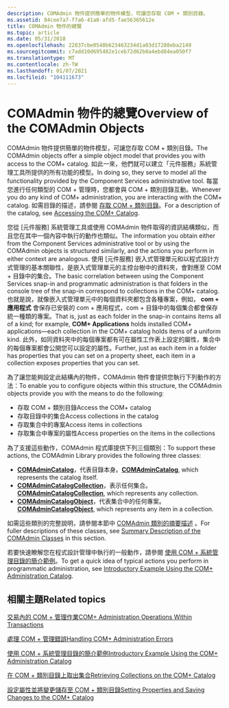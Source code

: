 ```yaml
---
description: COMAdmin 物件提供簡單的物件模型，可讓您存取 COM + 類別目錄。
ms.assetid: 84cee7a7-f7a6-41a0-afd5-fae56365612e
title: COMAdmin 物件的總覽
ms.topic: article
ms.date: 05/31/2018
ms.openlocfilehash: 22837cbe0548b623463234d1a03d17288eba2149
ms.sourcegitcommit: c7add10d695482e1ceb72d62b8a4ebd84ea050f7
ms.translationtype: MT
ms.contentlocale: zh-TW
ms.lasthandoff: 01/07/2021
ms.locfileid: "104111673"
---
```

# <a name="overview-of-the-comadmin-objects"></a><span data-ttu-id="b1636-103">COMAdmin 物件的總覽</span><span class="sxs-lookup"><span data-stu-id="b1636-103">Overview of the COMAdmin Objects</span></span>

<span data-ttu-id="b1636-104">COMAdmin 物件提供簡單的物件模型，可讓您存取 COM + 類別目錄。</span><span class="sxs-lookup"><span data-stu-id="b1636-104">The COMAdmin objects offer a simple object model that provides you with access to the COM+ catalog.</span></span> <span data-ttu-id="b1636-105">如此一來，他們就可以建立「元件服務」系統管理工具所提供的所有功能的模型。</span><span class="sxs-lookup"><span data-stu-id="b1636-105">In doing so, they serve to model all the functionality provided by the Component Services administrative tool.</span></span> <span data-ttu-id="b1636-106">每當您進行任何類型的 COM + 管理時，您都會與 COM + 類別目錄互動。</span><span class="sxs-lookup"><span data-stu-id="b1636-106">Whenever you do any kind of COM+ administration, you are interacting with the COM+ catalog.</span></span> <span data-ttu-id="b1636-107">如需目錄的描述，請參閱 [存取 COM + 類別目錄](accessing-the-com--catalog.md)。</span><span class="sxs-lookup"><span data-stu-id="b1636-107">For a description of the catalog, see [Accessing the COM+ Catalog](accessing-the-com--catalog.md).</span></span>

<span data-ttu-id="b1636-108">您從 [元件服務] 系統管理工具或使用 COMAdmin 物件取得的資訊結構類似，而且您在其中一個內容中執行的動作也類似。</span><span class="sxs-lookup"><span data-stu-id="b1636-108">The information you obtain either from the Component Services administrative tool or by using the COMAdmin objects is structured similarly, and the actions you perform in either context are analogous.</span></span> <span data-ttu-id="b1636-109">使用 [元件服務] 嵌入式管理單元和以程式設計方式管理的基本關聯性，是嵌入式管理單元的主控台樹中的資料夾，會對應至 COM + 目錄中的集合。</span><span class="sxs-lookup"><span data-stu-id="b1636-109">The basic correlation between using the Component Services snap-in and programmatic administration is that folders in the console tree of the snap-in correspond to collections in the COM+ catalog.</span></span> <span data-ttu-id="b1636-110">也就是說，就像嵌入式管理單元中的每個資料夾都包含各種專案，例如， **com + 應用程式** 會保存已安裝的 com + 應用程式，com + 目錄中的每個集合都會保存統一種類的專案。</span><span class="sxs-lookup"><span data-stu-id="b1636-110">That is, just as each folder in the snap-in contains items all of a kind; for example, **COM+ Applications** holds installed COM+ applications—each collection in the COM+ catalog holds items of a uniform kind.</span></span> <span data-ttu-id="b1636-111">此外，如同資料夾中的每個專案都有可在屬性工作表上設定的屬性，集合中的每個專案都會公開您可以設定的屬性。</span><span class="sxs-lookup"><span data-stu-id="b1636-111">Further, just as each item in a folder has properties that you can set on a property sheet, each item in a collection exposes properties that you can set.</span></span>

<span data-ttu-id="b1636-112">為了讓您能夠設定此結構內的物件，COMAdmin 物件會提供您執行下列動作的方法：</span><span class="sxs-lookup"><span data-stu-id="b1636-112">To enable you to configure objects within this structure, the COMAdmin objects provide you with the means to do the following:</span></span>

-   <span data-ttu-id="b1636-113">存取 COM + 類別目錄</span><span class="sxs-lookup"><span data-stu-id="b1636-113">Access the COM+ catalog</span></span>
-   <span data-ttu-id="b1636-114">存取目錄中的集合</span><span class="sxs-lookup"><span data-stu-id="b1636-114">Access collections in the catalog</span></span>
-   <span data-ttu-id="b1636-115">存取集合中的專案</span><span class="sxs-lookup"><span data-stu-id="b1636-115">Access items in collections</span></span>
-   <span data-ttu-id="b1636-116">存取集合中專案的屬性</span><span class="sxs-lookup"><span data-stu-id="b1636-116">Access properties on the items in the collections</span></span>

<span data-ttu-id="b1636-117">為了支援這些動作，COMAdmin 程式庫提供下列三個類別：</span><span class="sxs-lookup"><span data-stu-id="b1636-117">To support these actions, the COMAdmin Library provides the following three classes:</span></span>

-   <span data-ttu-id="b1636-118">[**COMAdminCatalog**](comadmincatalog.md)，代表目錄本身。</span><span class="sxs-lookup"><span data-stu-id="b1636-118">[**COMAdminCatalog**](comadmincatalog.md), which represents the catalog itself.</span></span>
-   <span data-ttu-id="b1636-119">[**COMAdminCatalogCollection**](comadmincatalogcollection.md)，表示任何集合。</span><span class="sxs-lookup"><span data-stu-id="b1636-119">[**COMAdminCatalogCollection**](comadmincatalogcollection.md), which represents any collection.</span></span>
-   <span data-ttu-id="b1636-120">[**COMAdminCatalogObject**](comadmincatalogobject.md)，代表集合中的任何專案。</span><span class="sxs-lookup"><span data-stu-id="b1636-120">[**COMAdminCatalogObject**](comadmincatalogobject.md), which represents any item in a collection.</span></span>

<span data-ttu-id="b1636-121">如需這些類別的完整說明，請參閱本節中 [COMAdmin 類別的摘要描述](summary-description-of-the-comadmin-classes.md) 。</span><span class="sxs-lookup"><span data-stu-id="b1636-121">For fuller descriptions of these classes, see [Summary Description of the COMAdmin Classes](summary-description-of-the-comadmin-classes.md) in this section.</span></span>

<span data-ttu-id="b1636-122">若要快速瞭解您在程式設計管理中執行的一般動作，請參閱 [使用 COM + 系統管理目錄的簡介範例](introductory-example-using-the-com--administration-catalog.md)。</span><span class="sxs-lookup"><span data-stu-id="b1636-122">To get a quick idea of typical actions you perform in programmatic administration, see [Introductory Example Using the COM+ Administration Catalog](introductory-example-using-the-com--administration-catalog.md).</span></span>

## <a name="related-topics"></a><span data-ttu-id="b1636-123">相關主題</span><span class="sxs-lookup"><span data-stu-id="b1636-123">Related topics</span></span>

<dl> <dt>

[<span data-ttu-id="b1636-124">交易內的 COM + 管理作業</span><span class="sxs-lookup"><span data-stu-id="b1636-124">COM+ Administration Operations Within Transactions</span></span>](com--administration-operations-within-transactions.md)
</dt> <dt>

[<span data-ttu-id="b1636-125">處理 COM + 管理錯誤</span><span class="sxs-lookup"><span data-stu-id="b1636-125">Handling COM+ Administration Errors</span></span>](handling-com--administration-errors.md)
</dt> <dt>

[<span data-ttu-id="b1636-126">使用 COM + 系統管理目錄的簡介範例</span><span class="sxs-lookup"><span data-stu-id="b1636-126">Introductory Example Using the COM+ Administration Catalog</span></span>](introductory-example-using-the-com--administration-catalog.md)
</dt> <dt>

[<span data-ttu-id="b1636-127">在 COM + 類別目錄上取出集合</span><span class="sxs-lookup"><span data-stu-id="b1636-127">Retrieving Collections on the COM+ Catalog</span></span>](retrieving-collections-on-the-com--catalog.md)
</dt> <dt>

[<span data-ttu-id="b1636-128">設定屬性並將變更儲存至 COM + 類別目錄</span><span class="sxs-lookup"><span data-stu-id="b1636-128">Setting Properties and Saving Changes to the COM+ Catalog</span></span>](setting-properties-and-saving-changes-to-the-com--catalog.md)
</dt> </dl>

 

 



